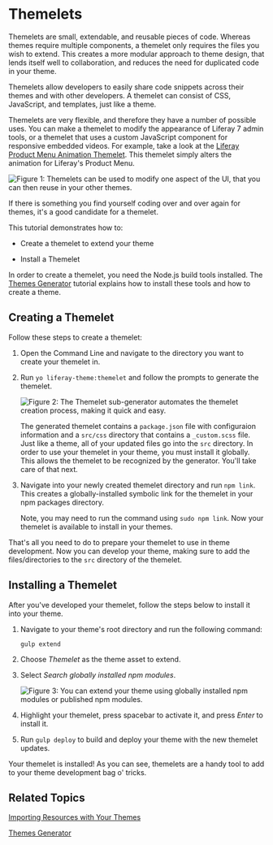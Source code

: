 # Themelets [](id=themelets)

Themelets are small, extendable, and reusable pieces of code. Whereas themes
require multiple components, a themelet only requires the files you wish to
extend. This creates a more modular approach to theme design, that lends itself
well to collaboration, and reduces the need for duplicated code in your theme.

Themelets allow developers to easily share code snippets across their themes and
with other developers. A themelet can consist of CSS, JavaScript, and templates,
just like a theme.

Themelets are very flexible, and therefore they have a number of possible uses.
You can make a themelet to modify the appearance of Liferay 7 admin tools, or a
themelet that uses a custom JavaScript component for responsive embedded videos.
For example, take a look at the [Liferay Product Menu Animation Themelet](https://www.npmjs.com/package/lfr-product-menu-animation-themelet).
This themelet simply alters the animation for Liferay's Product Menu.

![Figure 1: Themelets can be used to modify one aspect of the UI, that you can then reuse in your other themes.](../../images/product-menu-animation-themelet.png)

If there is something you find yourself coding over and over again for themes,
it's a good candidate for a themelet.

This tutorial demonstrates how to:

- Create a themelet to extend your theme

- Install a Themelet

In order to create a themelet, you need the Node.js build tools installed. The
[Themes Generator](/develop/tutorials/-/knowledge_base/7-0/themes-generator)
tutorial explains how to install these tools and how to create a theme.

## Creating a Themelet [](id=creating-a-themelet)

Follow these steps to create a themelet:

1.  Open the Command Line and navigate to the directory you want to create your
    themelet in.

2.  Run `yo liferay-theme:themelet` and follow the prompts to generate the
    themelet.

    ![Figure 2: The Themelet sub-generator automates the themelet creation process, making it quick and easy.](../../images/themelet-prompt.png)
   
    The generated themelet contains a `package.json` file with configuraion
    information and a `src/css` directory that contains a `_custom.scss` file.
    Just like a theme, all of your updated files go into the `src` directory. In
    order to use your themelet in your theme, you must install it globally. This
    allows the themelet to be recognized by the generator. You'll take care of
    that next.

3.  Navigate into your newly created themelet directory and run 
    `npm link`. This creates a globally-installed symbolic link for the themelet
    in your npm packages directory.
			
    Note, you may need to run the command using `sudo npm link`. Now your
    themelet is available to install in your themes.
    
That's all you need to do to prepare your themelet to use in theme development.
Now you can develop your theme, making sure to add the files/directories to the
`src` directory of the themelet.

## Installing a Themelet [](id=installing-a-themelet)

After you've developed your themelet, follow the steps below to install it into
your theme.

1.  Navigate to your theme's root directory and run the following command:

        gulp extend

2.  Choose *Themelet* as the theme asset to extend.

3.  Select *Search globally installed npm modules*.

    ![Figure 3: You can extend your theme using globally installed npm modules or published npm modules.](../../images/install-themelet.png)

4.  Highlight your themelet, press spacebar to activate it, and press *Enter* to
    install it. 

5.  Run `gulp deploy` to build and deploy your theme with the new themelet
    updates.
   
Your themelet is installed! As you can see, themelets are a handy tool to add to
your theme development bag o' tricks.

## Related Topics [](id=related-topics)

[Importing Resources with Your Themes](/develop/tutorials/-/knowledge_base/7-0/importing-resources-with-a-theme)

[Themes Generator](/develop/tutorials/-/knowledge_base/7-0/themes-generator)
